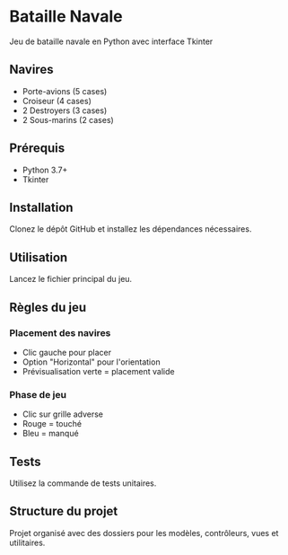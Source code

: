 # Bataille Navale

Jeu de bataille navale en Python avec interface Tkinter

## Navires

- Porte-avions (5 cases)
- Croiseur (4 cases)
- 2 Destroyers (3 cases)
- 2 Sous-marins (2 cases)

## Prérequis

- Python 3.7+
- Tkinter

## Installation

Clonez le dépôt GitHub et installez les dépendances nécessaires.

## Utilisation

Lancez le fichier principal du jeu.

## Règles du jeu

### Placement des navires
- Clic gauche pour placer
- Option "Horizontal" pour l'orientation
- Prévisualisation verte = placement valide

### Phase de jeu
- Clic sur grille adverse
- Rouge = touché
- Bleu = manqué

## Tests

Utilisez la commande de tests unitaires.

## Structure du projet

Projet organisé avec des dossiers pour les modèles, contrôleurs, vues et utilitaires.


